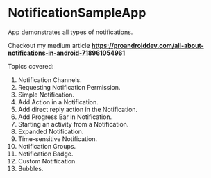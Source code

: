 # NotificationSampleApp
App demonstrates all types of notifications.

Checkout my medium article **https://proandroiddev.com/all-about-notifications-in-android-718961054961**

Topics covered:
1.  Notification Channels.
2.  Requesting Notification Permission.
3.  Simple Notification.
4.  Add Action in a Notification.
5.  Add direct reply action in the Notification.
6.  Add Progress Bar in Notification.
7.  Starting an activity from a Notification.
8.  Expanded Notification.
9.  Time-sensitive Notification.
10. Notification Groups.
11. Notification Badge.
12. Custom Notification.
13. Bubbles.
